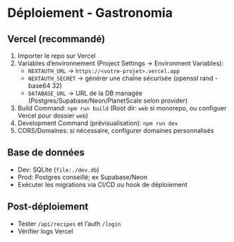 # Déploiement - Gastronomia

## Vercel (recommandé)
1. Importer le repo sur Vercel
2. Variables d’environnement (Project Settings → Environment Variables):
   - `NEXTAUTH_URL` → `https://<votre-projet>.vercel.app`
   - `NEXTAUTH_SECRET` → générer une chaîne sécurisée (openssl rand -base64 32)
   - `DATABASE_URL` → URL de la DB managée (Postgres/Supabase/Neon/PlanetScale selon provider)
3. Build Command: `npm run build` (Root dir: `web` si monorepo, ou configuer Vercel pour dossier `web`)
4. Development Command (prévisualisation): `npm run dev`
5. CORS/Domaines: si nécessaire, configurer domaines personnalisés

## Base de données
- Dev: SQLite (`file:./dev.db`)
- Prod: Postgres conseillé; ex Supabase/Neon
- Exécuter les migrations via CI/CD ou hook de déploiement

## Post-déploiement
- Tester `/api/recipes` et l’auth `/login`
- Vérifier logs Vercel
